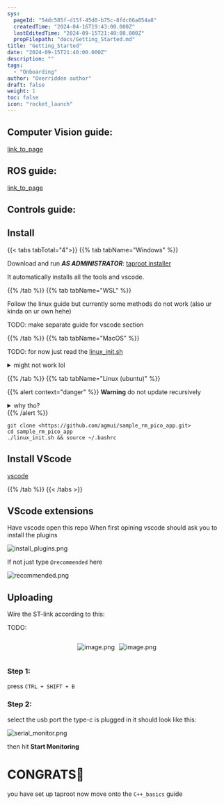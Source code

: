 ```yaml
---
sys:
  pageId: "54dc585f-d15f-45d0-b75c-8fdc66a854a8"
  createdTime: "2024-04-16T19:43:00.000Z"
  lastEditedTime: "2024-09-15T21:40:00.000Z"
  propFilepath: "docs/Getting_Started.md"
title: "Getting_Started"
date: "2024-09-15T21:40:00.000Z"
description: ""
tags:
  - "Onboarding"
author: "Overridden author"
draft: false
weight: 1
toc: false
icon: "rocket_launch"
---
```


## Computer Vision guide:

[link_to_page](86d45bc0-388b-4d26-8848-44f255f73d0e)

## ROS guide:

[link_to_page](3c76c1de-ec8f-46d6-8b0a-294005edc2d5)

## Controls guide:

## Install

{{< tabs tabTotal="4">}}
{{% tab tabName="Windows" %}}

Download and run _**AS ADMINISTRATOR**_: [taproot installer](https://github.com/Thornbots/TeachingFreshies/releases/tag/1.0)

It automatically installs all the tools and vscode.

{{% /tab %}}
{{% tab tabName="WSL" %}}

Follow the linux guide but currently some methods do not work (also ur kinda on ur own hehe)

TODO: make separate guide for vscode section

{{% /tab %}}
{{% tab tabName="MacOS" %}}

TODO: for now just read the [linux_init.sh](https://github.com/agmui/sample_rm_pico_app/blob/main/linux_init.sh)

<details>
<summary>might not work lol</summary>

`brew install libusb pkg-config`

Next install: [vscode](https://code.visualstudio.com/Download)

</details>

{{% /tab %}}
{{% tab tabName="Linux (ubuntu)" %}}

{{% alert context="danger" %}}
**Warning** do not update recursively
<details>
<summary>why tho?</summary>
There are some submodules that may go on for a while (like tinyusb) and I highly
recommend you don't need to get them.
If you want to see what submodules I update just look in `linux_init.sh`
</details>
{{% /alert %}}

```shell
git clone <https://github.com/agmui/sample_rm_pico_app.git>
cd sample_rm_pico_app
./linux_init.sh && source ~/.bashrc
```

## Install VScode

[vscode](https://code.visualstudio.com/Download)

{{% /tab %}}
{{< /tabs >}}

## VScode extensions

Have vscode open this repo
When first opining vscode should ask you to install the plugins

![install_plugins.png](https://prod-files-secure.s3.us-west-2.amazonaws.com/d518164a-d88e-44d1-a4ee-3adb3bd8bce0/89bd30f0-1825-4e77-867b-0a41ce370880/install_plugins.png?X-Amz-Algorithm=AWS4-HMAC-SHA256&X-Amz-Content-Sha256=UNSIGNED-PAYLOAD&X-Amz-Credential=ASIAZI2LB4663XPIHDYD%2F20250428%2Fus-west-2%2Fs3%2Faws4_request&X-Amz-Date=20250428T190644Z&X-Amz-Expires=3600&X-Amz-Security-Token=IQoJb3JpZ2luX2VjEOP%2F%2F%2F%2F%2F%2F%2F%2F%2F%2FwEaCXVzLXdlc3QtMiJHMEUCIQDqa3fg9IOEB%2BZEf84QcD0DP1MkQRoe5oZO02XL1YO5zgIgVqAz1BTCKexbJ1MGRcXQP0LfEbSrcMa7vISM%2BI%2FDKiUq%2FwMIfBAAGgw2Mzc0MjMxODM4MDUiDLYz0sPEABoMTp5rnircA%2BRlZnPM32RTpGL0u0dgznfoucOHhN%2BvaSevxu1el5eMfKHyiHFJdSRxfdEDK6pM2Tmtd%2FWvHZb0jCdiGANUO7EwXwStb0OtyIbZl%2FOjgMdePBdkdHjN3IQCD9K5%2B9O9e%2FoSUPhmMIFXVB9kCtMVO1fWWtsKLbwhPPtaI1A8mn7ma67TVLnC%2Faaim4Ohu5WEiBMXIan%2FxOSSyjQzt44GfDbVVLsc5sH4qLoapt%2BkBXYg5xmcMXW%2BQoDogivHAtdfnDOagMFKRJ7lGCsxR7aGbDS2FcxMwQG5S47KibaddZ7eDFyaIshokc8zKDcxP5BF2GVSFdFlcNhBwQonnuzAsUjoKISFCRBE0gJYxZp7TNBHmfL8gFFwfj%2BWn%2BqB00CVptIsz3yb%2FZ%2BO5NpYU0M2AWK%2BJDEC0ga7s%2FDlliWXIMpvNCSjVlb9Z3W8gZsaszW%2F1g9zfiZM8gJbblvSrdLWbrUs4Ll92ZrbSvWDTieQ6syZrGHqY0pa9K1mZrY8Bv8IUl%2BC3qjVgkgmvJXl%2FyDSoE2UYGak2wtxEAjvSdQZ3qHhUUkN1bGNim0A3kkLaEgyImwWuW%2FQZfOrtWbsI6qkBagVIQieWY8lU7xIOgIiAd4hW%2FDM8fCtJNkuR16mMJKbv8AGOqUBNDMos1QEch%2B%2BJIhL6%2B1e4l7mjGU%2B7mpbvTadnCEXsxoTglvIAolIMS0BC1S%2BtdUhR507y5OCecHqHOuA0YPQqme%2F2eeZ8Uc6QHNWDSWKaDL7mMHNjD2Vd7CxCqOgsGVIEX%2B0gGwSLpEWXEkRyR6NK7lcXgWwZpQuIvMB3RFXQSCojd9l1AaHePBZv5JW5rvLSUp1zcBRPhabIHRRuifou275MVHe&X-Amz-Signature=104b23570bdd459276d3dda16d8fd019301a96b8dfa8973fb55a0740852e2aac&X-Amz-SignedHeaders=host&x-id=GetObject)

If not just type `@recommended` here  

![recommended.png](https://prod-files-secure.s3.us-west-2.amazonaws.com/d518164a-d88e-44d1-a4ee-3adb3bd8bce0/61e661e9-5d85-4dfc-be0d-8d2097a5e793/recommended.png?X-Amz-Algorithm=AWS4-HMAC-SHA256&X-Amz-Content-Sha256=UNSIGNED-PAYLOAD&X-Amz-Credential=ASIAZI2LB4663XPIHDYD%2F20250428%2Fus-west-2%2Fs3%2Faws4_request&X-Amz-Date=20250428T190644Z&X-Amz-Expires=3600&X-Amz-Security-Token=IQoJb3JpZ2luX2VjEOP%2F%2F%2F%2F%2F%2F%2F%2F%2F%2FwEaCXVzLXdlc3QtMiJHMEUCIQDqa3fg9IOEB%2BZEf84QcD0DP1MkQRoe5oZO02XL1YO5zgIgVqAz1BTCKexbJ1MGRcXQP0LfEbSrcMa7vISM%2BI%2FDKiUq%2FwMIfBAAGgw2Mzc0MjMxODM4MDUiDLYz0sPEABoMTp5rnircA%2BRlZnPM32RTpGL0u0dgznfoucOHhN%2BvaSevxu1el5eMfKHyiHFJdSRxfdEDK6pM2Tmtd%2FWvHZb0jCdiGANUO7EwXwStb0OtyIbZl%2FOjgMdePBdkdHjN3IQCD9K5%2B9O9e%2FoSUPhmMIFXVB9kCtMVO1fWWtsKLbwhPPtaI1A8mn7ma67TVLnC%2Faaim4Ohu5WEiBMXIan%2FxOSSyjQzt44GfDbVVLsc5sH4qLoapt%2BkBXYg5xmcMXW%2BQoDogivHAtdfnDOagMFKRJ7lGCsxR7aGbDS2FcxMwQG5S47KibaddZ7eDFyaIshokc8zKDcxP5BF2GVSFdFlcNhBwQonnuzAsUjoKISFCRBE0gJYxZp7TNBHmfL8gFFwfj%2BWn%2BqB00CVptIsz3yb%2FZ%2BO5NpYU0M2AWK%2BJDEC0ga7s%2FDlliWXIMpvNCSjVlb9Z3W8gZsaszW%2F1g9zfiZM8gJbblvSrdLWbrUs4Ll92ZrbSvWDTieQ6syZrGHqY0pa9K1mZrY8Bv8IUl%2BC3qjVgkgmvJXl%2FyDSoE2UYGak2wtxEAjvSdQZ3qHhUUkN1bGNim0A3kkLaEgyImwWuW%2FQZfOrtWbsI6qkBagVIQieWY8lU7xIOgIiAd4hW%2FDM8fCtJNkuR16mMJKbv8AGOqUBNDMos1QEch%2B%2BJIhL6%2B1e4l7mjGU%2B7mpbvTadnCEXsxoTglvIAolIMS0BC1S%2BtdUhR507y5OCecHqHOuA0YPQqme%2F2eeZ8Uc6QHNWDSWKaDL7mMHNjD2Vd7CxCqOgsGVIEX%2B0gGwSLpEWXEkRyR6NK7lcXgWwZpQuIvMB3RFXQSCojd9l1AaHePBZv5JW5rvLSUp1zcBRPhabIHRRuifou275MVHe&X-Amz-Signature=22aeb266ff88bc16b9e45e9feb7f8d3b4353776d73f79651a19e966fd3650c66&X-Amz-SignedHeaders=host&x-id=GetObject)

## Uploading

Wire the ST-link according to this:

TODO:

<div style="display: flex;flex-direction: row; column-gap:10px; max-width: 630px;justify-content: center;">
<div>

![image.png](https://prod-files-secure.s3.us-west-2.amazonaws.com/d518164a-d88e-44d1-a4ee-3adb3bd8bce0/210ecb78-1116-4d7b-b9b7-2292f66fa2c2/image.png?X-Amz-Algorithm=AWS4-HMAC-SHA256&X-Amz-Content-Sha256=UNSIGNED-PAYLOAD&X-Amz-Credential=ASIAZI2LB466REU4O2CO%2F20250428%2Fus-west-2%2Fs3%2Faws4_request&X-Amz-Date=20250428T190647Z&X-Amz-Expires=3600&X-Amz-Security-Token=IQoJb3JpZ2luX2VjEOP%2F%2F%2F%2F%2F%2F%2F%2F%2F%2FwEaCXVzLXdlc3QtMiJIMEYCIQCVYviak4VhVA%2FsOH4ePD8nzPykIXcffFbigGivZx2LqwIhAOFkGw1pb4kMNjXeV6mQw%2F3IePvag4Uf%2BlAon3%2BpbAuBKv8DCHwQABoMNjM3NDIzMTgzODA1IgwC4BypUlZ6XHSclpcq3AO94KPfSwMElsao1nDOmxtTbV8iDdD%2FygE8sGu19aSwFubo%2FDYwlL06oYheISI%2Boan0%2B7hB9JWQ1MRTMRRd%2F6FaTyY3iqlw%2FnfWDtOl3P3ivKkSSr3r6Fy04z9T4ShKlkp%2ByhP%2FHxgmRTychwup0M2g5L1AsyM5QIqu%2F%2BUJ10yT8q8tAzmN1ZNANcf1BffzjRbeHspRqbeJ41CngJAGPOlSiQ4dtzph0cmc2JaIDrkigXr2yY4w9aOsAvVszVVOtelomcuyhqKe7X5B0tiCVIra0qaNt9Kg8uNkjInmxPEgnLtIQZcLylqIedNh1iCE9DNbysWxy608CkG031qJJ%2Fv%2B7iOYVlDGyMTMFrXEuTLa%2FmP8nHUW6uo%2BYxAseXasjhebm9ZQaDW5rsBlpi7tOCrkqdidGpzyDjc7VRfUsjDt%2BBC%2ByJYNWJgG6bbifxZDKRBw0PR17dfOwOLgO0OiW8gUn2e5LQ9tW3MXAkhDxz8VWeBdJWrBXF%2Be%2B32cWRZdy96lTbRg0Qt4Mh6tmRmnl7YSO6PpmUdMXfCYuXFNZcb%2Fsg1WTRBdDuFPaohMa0nCYlsvjqrNGkMVnG%2FuYc62jPO6XT6eI7ImxNiTe55NASi8ukWN3MPYdSA%2FLKodwjDmm7%2FABjqkAQaGWqML1BXaSUU2EJTO%2BH1U1Q2nLQpOepmZX3nfJKqqTogfjWs%2BoD2LnEufvNHCjwVKRTSRD0wTv9VViYP3D2yFKjSqxbWGoLDvcX0h82WW1%2BU9m5KW31ucDK4vIlmaPb4zF1NssuIcvKjdoOXvfjs77D%2FSB5SiWBM8IPmUWtrr66mWucv8cO5sdbZodGiZGJsGLsJSOh8Bt53SUm9nMdAL4xTQ&X-Amz-Signature=7ded6da3b71c623b1460619f52c6e31bf317f2ba96db68c00a78297326470b05&X-Amz-SignedHeaders=host&x-id=GetObject)

</div>
<div>

![image.png](https://prod-files-secure.s3.us-west-2.amazonaws.com/d518164a-d88e-44d1-a4ee-3adb3bd8bce0/33a0fd0f-8ca6-4a86-8e09-26e95ded1fff/image.png?X-Amz-Algorithm=AWS4-HMAC-SHA256&X-Amz-Content-Sha256=UNSIGNED-PAYLOAD&X-Amz-Credential=ASIAZI2LB466QJZO2CKM%2F20250428%2Fus-west-2%2Fs3%2Faws4_request&X-Amz-Date=20250428T190648Z&X-Amz-Expires=3600&X-Amz-Security-Token=IQoJb3JpZ2luX2VjEOP%2F%2F%2F%2F%2F%2F%2F%2F%2F%2FwEaCXVzLXdlc3QtMiJGMEQCIG5NJd5JSK6mN264%2Bljx%2FM7gr0MrZgA1tZ2JKZpxJV7dAiAk2ABgz9SP0euHf%2BtS%2Fi679ukaZe7qLtG%2FvauToALuISr%2FAwh8EAAaDDYzNzQyMzE4MzgwNSIMXbFYqsmBA1jQbFfhKtwDQJnFODAkRrn3CAApUzjAaZBd2qkPI2E4BUpb4BAL8fTilk1UyrAMlcfl6v9REmZHRj3s5RGpgEjNAFRm8do%2B1hIuuACozTpKBQvDHUa8yf%2BdxQVtgzMrgI5TLnO33HP%2FWATj4YmALbS8atAKRGHI95NR%2BjT1Fe%2FJsBtNd8VIWJenVt%2FBP6CLUjRQp%2BYqESOFaNcAYm44%2F%2BbeT8OTe%2FLww%2F1kblJbr2dcJbhN7h8QfpFYC3bOBCuHllbF3Y4D%2BslYDKjDuLEcpUbNVsOvi%2Btk1BjpH0t2yJJ8NbVfKIEbaNGlfYoqizbLk7uQIuSZgLP5fhPwV%2BhiA%2Bza7c5G%2Bg%2BMFOSLH2l6jCUau807D1GiUAQu6Am3%2Bt9lf0AUEM8g6D84Vw0SqRggnCSoPqZHP1Mw4X%2FrJBbZh1QNYuKp%2BRgKYlKL%2BmO8Anz02DEX66LoqwIfn2eoI0dlpbkIfNrElQ0O2J7uJhniwTcF60jLKcliL9ZJDswFKuw4s4BFWEuyEphiGsbXDSZl%2B4XMiKyyb%2BvlDck%2Bw6l3xyFnNlRzUKHC3eioqjdUGCaXxXlUURJFXrIm5cvNAWvDy5Pf8Tx0zRlSo%2BfYV6c0HTEKYdjRKrSz2KaB1pPVSNaAZAiBcp8wwpu%2FwAY6pgFXcaLxoclXMOoCQf48qKk7Nl3ETJJpDCKoDD1R%2Bl7Pv%2Bc8E1mR4PAWY%2BFMHh2IqxEcF6PaerZULHMyKSvLNIlEe9SpvHhi91ICFunNXmBOYRmFL44uBV%2BCraPez9vC9fwF1F7uynnWThM07jQQIBy46XXt1IQxX2A6Z3QW7twwQxNseEEwgD7ENxxRji11eYxD7eoGGcd9HkJDSdoNAb5aTEkMwiiT&X-Amz-Signature=c31c9b45dba9d8fa1877ca1afaeef848d5a7d4003ce5fe7eed9fd94fbb5a562e&X-Amz-SignedHeaders=host&x-id=GetObject)

</div>
</div>

### Step 1:

press `CTRL + SHIFT + B`

### Step 2:

select the usb port the type-c is plugged in it should look like this:

![serial_monitor.png](https://prod-files-secure.s3.us-west-2.amazonaws.com/d518164a-d88e-44d1-a4ee-3adb3bd8bce0/f03f4774-05d4-4393-b6a0-d5efb6d315ab/serial_monitor.png?X-Amz-Algorithm=AWS4-HMAC-SHA256&X-Amz-Content-Sha256=UNSIGNED-PAYLOAD&X-Amz-Credential=ASIAZI2LB4663XPIHDYD%2F20250428%2Fus-west-2%2Fs3%2Faws4_request&X-Amz-Date=20250428T190644Z&X-Amz-Expires=3600&X-Amz-Security-Token=IQoJb3JpZ2luX2VjEOP%2F%2F%2F%2F%2F%2F%2F%2F%2F%2FwEaCXVzLXdlc3QtMiJHMEUCIQDqa3fg9IOEB%2BZEf84QcD0DP1MkQRoe5oZO02XL1YO5zgIgVqAz1BTCKexbJ1MGRcXQP0LfEbSrcMa7vISM%2BI%2FDKiUq%2FwMIfBAAGgw2Mzc0MjMxODM4MDUiDLYz0sPEABoMTp5rnircA%2BRlZnPM32RTpGL0u0dgznfoucOHhN%2BvaSevxu1el5eMfKHyiHFJdSRxfdEDK6pM2Tmtd%2FWvHZb0jCdiGANUO7EwXwStb0OtyIbZl%2FOjgMdePBdkdHjN3IQCD9K5%2B9O9e%2FoSUPhmMIFXVB9kCtMVO1fWWtsKLbwhPPtaI1A8mn7ma67TVLnC%2Faaim4Ohu5WEiBMXIan%2FxOSSyjQzt44GfDbVVLsc5sH4qLoapt%2BkBXYg5xmcMXW%2BQoDogivHAtdfnDOagMFKRJ7lGCsxR7aGbDS2FcxMwQG5S47KibaddZ7eDFyaIshokc8zKDcxP5BF2GVSFdFlcNhBwQonnuzAsUjoKISFCRBE0gJYxZp7TNBHmfL8gFFwfj%2BWn%2BqB00CVptIsz3yb%2FZ%2BO5NpYU0M2AWK%2BJDEC0ga7s%2FDlliWXIMpvNCSjVlb9Z3W8gZsaszW%2F1g9zfiZM8gJbblvSrdLWbrUs4Ll92ZrbSvWDTieQ6syZrGHqY0pa9K1mZrY8Bv8IUl%2BC3qjVgkgmvJXl%2FyDSoE2UYGak2wtxEAjvSdQZ3qHhUUkN1bGNim0A3kkLaEgyImwWuW%2FQZfOrtWbsI6qkBagVIQieWY8lU7xIOgIiAd4hW%2FDM8fCtJNkuR16mMJKbv8AGOqUBNDMos1QEch%2B%2BJIhL6%2B1e4l7mjGU%2B7mpbvTadnCEXsxoTglvIAolIMS0BC1S%2BtdUhR507y5OCecHqHOuA0YPQqme%2F2eeZ8Uc6QHNWDSWKaDL7mMHNjD2Vd7CxCqOgsGVIEX%2B0gGwSLpEWXEkRyR6NK7lcXgWwZpQuIvMB3RFXQSCojd9l1AaHePBZv5JW5rvLSUp1zcBRPhabIHRRuifou275MVHe&X-Amz-Signature=755d303c61ad5e85e41c0f82642a52a94505fd93119f0ad30e7e21e62ad4d96b&X-Amz-SignedHeaders=host&x-id=GetObject)

then hit **Start Monitoring**

# CONGRATS🎉

you have set up taproot now move onto the `C++_basics` guide
